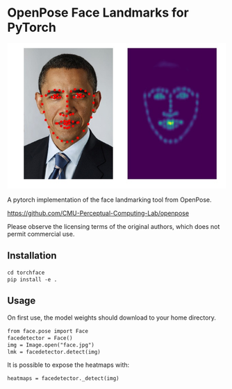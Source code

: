 # OpenPose Face Landmarks for PyTorch

![heatmap](img/heatmap.jpg)

A pytorch implementation of the face landmarking tool from OpenPose.

<https://github.com/CMU-Perceptual-Computing-Lab/openpose>

Please observe the licensing terms of the original authors, which does not permit
commercial use.

## Installation

    cd torchface
    pip install -e .

## Usage

On first use, the model weights should download to your home directory.

    from face.pose import Face
    facedetector = Face()
    img = Image.open("face.jpg")
    lmk = facedetector.detect(img)

It is possible to expose the heatmaps with:

    heatmaps = facedetector._detect(img)
